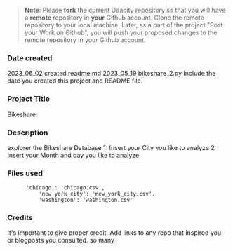 >**Note**: Please **fork** the current Udacity repository so that you will have a **remote** repository in **your** Github account. Clone the remote repository to your local machine. Later, as a part of the project "Post your Work on Github", you will push your proposed changes to the remote repository in your Github account.

### Date created
2023_06_02 created readme.md
2023_05_19 bikeshare_2.py
Include the date you created this project and README file.

### Project Title
Bikeshare

### Description
explorer the Bikeshare Database
1: Insert your City you like to analyze
2: Insert your Month and day you like to analyze

### Files used
	      'chicago': 'chicago.csv',
              'new york city': 'new_york_city.csv',
              'washington': 'washington.csv'

### Credits
It's important to give proper credit. Add links to any repo that inspired you or blogposts you consulted.
so many

